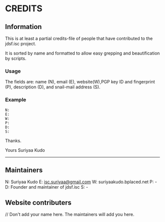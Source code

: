 CREDITS
====

## Information

This is at least a partial credits-file of people that have contributed to the jdsf.isc project.

It is sorted by name and formatted to allow easy grepping  and beautification by scripts.

### Usage
The fields are: name (N), email (E), website(W),PGP key ID and fingerprint (P), description (D), and snail-mail address (S).

### Example
    N: 
    E: 
    W: 
    P:
    D: 
    S: 

Thanks.

Yours
Suriyaa Kudo

----------

## Maintainers

N: Suriyaa Kudo
E: isc.suriyaa@gmail.com
W: suriyaakudo.bplaced.net
P: -
D: Founder and maintainer of jdsf.isc
S: -

## Website contributers


// Don't add your name here. The maintainers will add you here.
